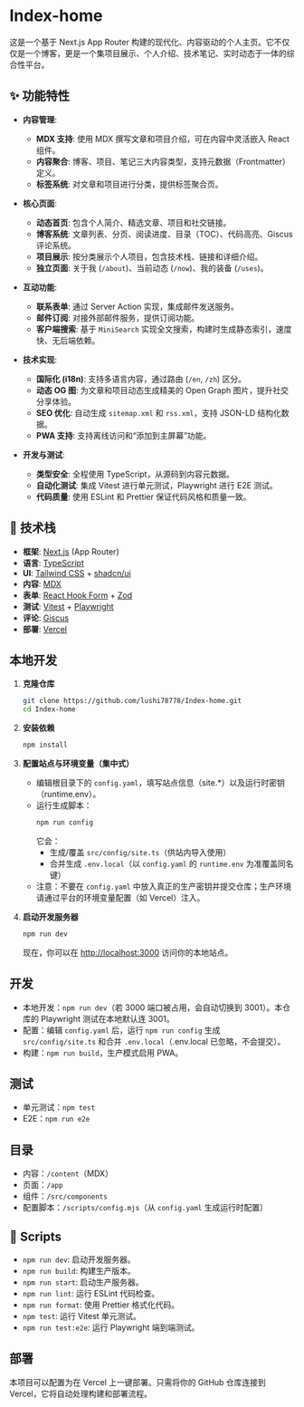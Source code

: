 # Index-home

这是一个基于 Next.js App Router 构建的现代化、内容驱动的个人主页。它不仅仅是一个博客，更是一个集项目展示、个人介绍、技术笔记、实时动态于一体的综合性平台。


## ✨ 功能特性

- **内容管理**:
  - **MDX 支持**: 使用 MDX 撰写文章和项目介绍，可在内容中灵活嵌入 React 组件。
  - **内容聚合**: 博客、项目、笔记三大内容类型，支持元数据（Frontmatter）定义。
  - **标签系统**: 对文章和项目进行分类，提供标签聚合页。

- **核心页面**:
  - **动态首页**: 包含个人简介、精选文章、项目和社交链接。
  - **博客系统**: 文章列表、分页、阅读进度、目录（TOC）、代码高亮、Giscus 评论系统。
  - **项目展示**: 按分类展示个人项目，包含技术栈、链接和详细介绍。
  - **独立页面**: 关于我 (`/about`)、当前动态 (`/now`)、我的装备 (`/uses`)。

- **互动功能**:
  - **联系表单**: 通过 Server Action 实现，集成邮件发送服务。
  - **邮件订阅**: 对接外部邮件服务，提供订阅功能。
  - **客户端搜索**: 基于 `MiniSearch` 实现全文搜索，构建时生成静态索引，速度快、无后端依赖。

- **技术实现**:
  - **国际化 (i18n)**: 支持多语言内容，通过路由 (`/en`, `/zh`) 区分。
  - **动态 OG 图**: 为文章和项目动态生成精美的 Open Graph 图片，提升社交分享体验。
  - **SEO 优化**: 自动生成 `sitemap.xml` 和 `rss.xml`，支持 JSON-LD 结构化数据。
  - **PWA 支持**: 支持离线访问和“添加到主屏幕”功能。

- **开发与测试**:
  - **类型安全**: 全程使用 TypeScript，从源码到内容元数据。
  - **自动化测试**: 集成 Vitest 进行单元测试，Playwright 进行 E2E 测试。
  - **代码质量**: 使用 ESLint 和 Prettier 保证代码风格和质量一致。

## 🚀 技术栈

- **框架**: [Next.js](https://nextjs.org/) (App Router)
- **语言**: [TypeScript](https://www.typescriptlang.org/)
- **UI**: [Tailwind CSS](https://tailwindcss.com/) + [shadcn/ui](https://ui.shadcn.com/)
- **内容**: [MDX](https://mdxjs.com/)
- **表单**: [React Hook Form](https://react-hook-form.com/) + [Zod](https://zod.dev/)
- **测试**: [Vitest](https://vitest.dev/) + [Playwright](https://playwright.dev/)
- **评论**: [Giscus](https://giscus.app/)
- **部署**: [Vercel](https://vercel.com/)

## 本地开发

1.  **克隆仓库**
    ```bash
    git clone https://github.com/lushi78778/Index-home.git
    cd Index-home
    ```

2.  **安装依赖**
    ```bash
    npm install
    ```

3.  **配置站点与环境变量（集中式）**
    - 编辑根目录下的 `config.yaml`，填写站点信息（site.*）以及运行时密钥（runtime.env）。
    - 运行生成脚本：
      ```bash
      npm run config
      ```
      它会：
      - 生成/覆盖 `src/config/site.ts`（供站内导入使用）
      - 合并生成 `.env.local`（以 `config.yaml` 的 `runtime.env` 为准覆盖同名键）
    - 注意：不要在 `config.yaml` 中放入真正的生产密钥并提交仓库；生产环境请通过平台的环境变量配置（如 Vercel）注入。

4.  **启动开发服务器**
    ```bash
    npm run dev
    ```
    现在，你可以在 [http://localhost:3000](http://localhost:3000) 访问你的本地站点。

## 开发

- 本地开发：`npm run dev`（若 3000 端口被占用，会自动切换到 3001）。本仓库的 Playwright 测试在本地默认连 3001。
- 配置：编辑 `config.yaml` 后，运行 `npm run config` 生成 `src/config/site.ts` 和合并 `.env.local`（.env.local 已忽略，不会提交）。
- 构建：`npm run build`，生产模式启用 PWA。

## 测试

- 单元测试：`npm test`
- E2E：`npm run e2e`

## 目录

- 内容：`/content`（MDX）
- 页面：`/app`
- 组件：`/src/components`
- 配置脚本：`/scripts/config.mjs`（从 `config.yaml` 生成运行时配置）

## 📜 Scripts

- `npm run dev`: 启动开发服务器。
- `npm run build`: 构建生产版本。
- `npm run start`: 启动生产服务器。
- `npm run lint`: 运行 ESLint 代码检查。
- `npm run format`: 使用 Prettier 格式化代码。
- `npm test`: 运行 Vitest 单元测试。
- `npm run test:e2e`: 运行 Playwright 端到端测试。

## 部署

本项目可以配置为在 Vercel 上一键部署。只需将你的 GitHub 仓库连接到 Vercel，它将自动处理构建和部署流程。